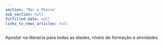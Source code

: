 ```yaml
---
section: 'Mar e Pescas'
sub_section: null
fulfilled_date: null
links_to_news_articles: null
---
```


Apostar na literacia para todas as idades, níveis de formação e atividades